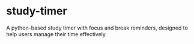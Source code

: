 # study-timer
A python-based study timer with focus and break reminders, designed to help users manage their time effectively
